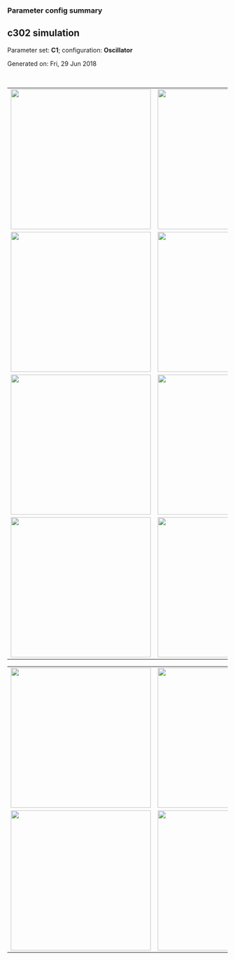 ### Parameter config summary 
<h2>c302 simulation</h2>
<p>Parameter set: <b>C1</b>; configuration: <b>Oscillator</b></p>
<p>Generated on: Fri, 29 Jun 2018</p><br/>
<table>

<tr>
  <td><a href="images/neurons_C1_Oscillator.png"><img alt=" " src="images/neurons_C1_Oscillator.png" height="320"/></a></td>
  <td><a href="images/traces_neuron_Oscillator_C1.png"><img alt=" " src="images/traces_neuron_Oscillator_C1.png" height="320"/></a></td>
</tr>

<tr>
  <td><a href="images/neuron_activity_C1_Oscillator.png"><img alt=" " src="images/neuron_activity_C1_Oscillator.png" height="320"/></a></td>
  <td><a href="images/traces_neuron_activity_Oscillator_C1.png"><img alt=" " src="images/traces_neuron_activity_Oscillator_C1.png" height="320"/></a></td>
</tr>

<tr>
  <td><a href="images/muscles_C1_Oscillator.png"><img alt=" " src="images/muscles_C1_Oscillator.png" height="320"/></a></td>
  <td><a href="images/traces_muscles_Oscillator_C1.png"><img alt=" " src="images/traces_muscles_Oscillator_C1.png" height="320"/></a></td>
</tr>

<tr>
  <td><a href="images/muscle_activity_C1_Oscillator.png"><img alt=" " src="images/muscle_activity_C1_Oscillator.png" height="320"/></a></td>
  <td><a href="images/traces_muscles_activity_Oscillator_C1.png"><img alt=" " src="images/traces_muscles_activity_Oscillator_C1.png" height="320"/></a></td>
</tr>
</table>
<table>

<tr><td><a href="images/c302_C1_Oscillator_exc_to_neurons.png"><img alt=" " src="images/c302_C1_Oscillator_exc_to_neurons.png" height="320"/></a></td>

  <td><a href="images/c302_C1_Oscillator_inh_to_neurons.png"><img alt=" " src="images/c302_C1_Oscillator_inh_to_neurons.png" height="320"/></a></td>

  <td><a href="images/c302_C1_Oscillator_elec_neurons_neurons.png"><img alt=" " src="images/c302_C1_Oscillator_elec_neurons_neurons.png" height="320"/></a></td></tr>

<tr><td><a href="images/c302_C1_Oscillator_exc_to_muscles.png"><img alt=" " src="images/c302_C1_Oscillator_exc_to_muscles.png" height="320"/></a></td>

  <td><a href="images/c302_C1_Oscillator_inh_to_muscles.png"><img alt=" " src="images/c302_C1_Oscillator_inh_to_muscles.png" height="320"/></a></td></tr>
</table>
